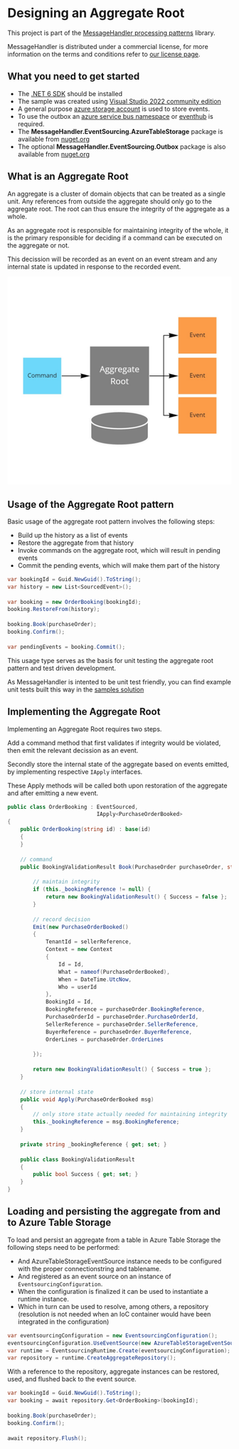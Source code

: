 # Designing an Aggregate Root

This project is part of the [MessageHandler processing patterns](https://www.messagehandler.net/patterns/) library.

MessageHandler is distributed under a commercial license, for more information on the terms and conditions refer to [our license page](https://www.messagehandler.net/license/).

## What you need to get started

- The [.NET 6 SDK](https://dotnet.microsoft.com/en-us/download) should be installed
- The sample was created using [Visual Studio 2022 community edition](https://visualstudio.microsoft.com/vs/)
- A general purpose [azure storage account](https://docs.microsoft.com/en-us/azure/storage/common/storage-account-create?tabs=azure-portal) is used to store events.
- To use the outbox an [azure service bus namespace](https://docs.microsoft.com/en-us/azure/service-bus-messaging/service-bus-create-namespace-portal) or [eventhub](https://docs.microsoft.com/en-us/azure/event-hubs/event-hubs-create) is required.
- The **MessageHandler.EventSourcing.AzureTableStorage** package is available from [nuget.org](https://www.nuget.org/packages/MessageHandler.EventSourcing.AzureTableStorage/)
- The optional **MessageHandler.EventSourcing.Outbox** package is also available from [nuget.org](https://www.nuget.org/packages/MessageHandler.EventSourcing.Outbox/)

## What is an Aggregate Root

An aggregate is a cluster of domain objects that can be treated as a single unit. Any references from outside the aggregate should only go to the aggregate root. 
The root can thus ensure the integrity of the aggregate as a whole.

As an aggregate root is responsible for maintaining integrity of the whole, it is the primary responsible for deciding if a command can be executed on the aggregate or not.

This decission will be recorded as an event on an event stream and any internal state is updated in response to the recorded event.

![Aggregate Root](./img/aggregate-root.jpg)

## Usage of the Aggregate Root pattern

Basic usage of the aggregate root pattern involves the following steps:
- Build up the history as a list of events
- Restore the aggregate from that history
- Invoke commands on the aggregate root, which will result in pending events
- Commit the pending events, which will make them part of the history

```C#
var bookingId = Guid.NewGuid().ToString();
var history = new List<SourcedEvent>();

var booking = new OrderBooking(bookingId);
booking.RestoreFrom(history);

booking.Book(purchaseOrder);
booking.Confirm();

var pendingEvents = booking.Commit();
```

This usage type serves as the basis for unit testing the aggregate root pattern and test driven development.

As MessageHandler is intented to be unit test friendly, you can find example unit tests built this way in the [samples solution](/src/)

## Implementing the Aggregate Root

Implementing an Aggregate Root requires two steps.

Add a command method that first validates if integrity would be violated, then emit the relevant decission as an event.

Secondly store the internal state of the aggregate based on events emitted, by implementing respective `IApply` interfaces.

These Apply methods will be called both upon restoration of the aggregate and after emitting a new event.

```C#
public class OrderBooking : EventSourced,
                            IApply<PurchaseOrderBooked>
{
    public OrderBooking(string id) : base(id)
    {
    }

    // command
    public BookingValidationResult Book(PurchaseOrder purchaseOrder, string userId = null){

        // maintain integrity
        if (this._bookingReference != null) {
            return new BookingValidationResult() { Success = false };
        }

        // record decision
        Emit(new PurchaseOrderBooked()
        {
            TenantId = sellerReference,
            Context = new Context
            {
                Id = Id,
                What = nameof(PurchaseOrderBooked),
                When = DateTime.UtcNow,
                Who = userId
            },
            BookingId = Id,
            BookingReference = purchaseOrder.BookingReference,
            PurchaseOrderId = purchaseOrder.PurchaseOrderId,
            SellerReference = purchaseOrder.SellerReference,
            BuyerReference = purchaseOrder.BuyerReference,
            OrderLines = purchaseOrder.OrderLines

        });

        return new BookingValidationResult() { Success = true };
    }

    // store internal state
    public void Apply(PurchaseOrderBooked msg)
    {
        // only store state actually needed for maintaining integrity
        this._bookingReference = msg.BookingReference;
    }
            
    private string _bookingReference { get; set; }
    
    public class BookingValidationResult
    {
        public bool Success { get; set; }
    }
}
```

## Loading and persisting the aggregate from and to Azure Table Storage

To load and persist an aggregate from a table in Azure Table Storage the following steps need to be performed:
- And AzureTableStorageEventSource instance needs to be configured with the proper connectionstring and tablename.
- And registered as an event source on an instance of `EventsourcingConfiguration`.
- When the configuration is finalized it can be used to instantiate a runtime instance.
- Which in turn can be used to resolve, among others, a repository (resolution is not needed when an IoC container would have been integrated in the configuration)

```C#
var eventsourcingConfiguration = new EventsourcingConfiguration();
eventsourcingConfiguration.UseEventSource(new AzureTableStorageEventSource(connectionString, tableName));
var runtime = EventsourcingRuntime.Create(eventsourcingConfiguration);
var repository = runtime.CreateAggregateRepository();
```

With a reference to the repository, aggregate instances can be restored, used, and flushed back to the event source.

```C#
var bookingId = Guid.NewGuid().ToString();
var booking = await repository.Get<OrderBooking>(bookingId);

booking.Book(purchaseOrder);
booking.Confirm();

await repository.Flush();
```
